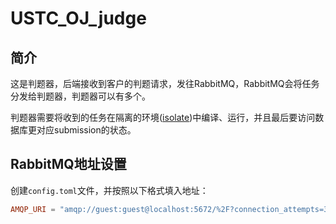 # USTC_OJ_judge

## 简介

这是判题器，后端接收到客户的判题请求，发往RabbitMQ，RabbitMQ会将任务分发给判题器，判题器可以有多个。

判题器需要将收到的任务在隔离的环境([isolate](https://github.com/ioi/isolate))中编译、运行，并且最后要访问数据库更对应submission的状态。

## RabbitMQ地址设置

创建`config.toml`文件，并按照以下格式填入地址：

```toml
AMQP_URI = "amqp://guest:guest@localhost:5672/%2F?connection_attempts=3&heartbeat=3600"
```